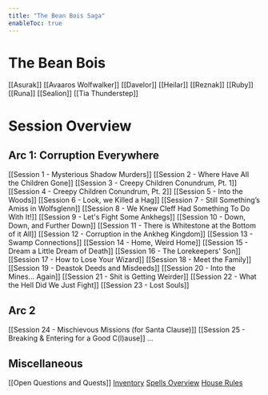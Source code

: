 ```yaml
---
title: "The Bean Bois Saga"
enableToc: true
---
```


# The Bean Bois

[[Asurak]]
[[Avaaros Wolfwalker]]
[[Davelor]]
[[Heilar]]
[[Reznak]]
[[Ruby]]
[[Runa]]
[[Sealion]]
[[Tia Thunderstep]]


# Session Overview

## Arc 1: Corruption Everywhere

[[Session 1 - Mysterious Shadow Murders]] 
[[Session 2 - Where Have All the Children Gone]]
[[Session 3 - Creepy Children Conundrum, Pt. 1]]
[[Session 4 - Creepy Children Conundrum, Pt. 2]]
[[Session 5 - Into the Woods]]
[[Session 6 - Look, we Killed a Hag]]
[[Session 7 - Still Something’s Amiss in Wolfsglenn]]
[[Session 8 - We Knew Cleff Had Something To Do With It!]]
[[Session 9 - Let's Fight Some Ankhegs]]
[[Session 10 - Down, Down, and Further Down]]
[[Session 11 - There is Whitestone at the Bottom of it All]]
[[Session 12 - Corruption in the Ankheg Kingdom]]
[[Session 13 - Swamp Connections]]
[[Session 14 - Home, Weird Home]]
[[Session 15 - Dream a Little Dream of Death]]
[[Session 16 - The Lorekeepers' Son]]
[[Session 17 - How to Lose Your Wizard]]
[[Session 18 - Meet the Family]]
[[Session 19 - Deastok Deeds and Misdeeds]]
[[Session 20 - Into the Mines... Again]]
[[Session 21 - Shit is Getting Weirder]]
[[Session 22 - What the Hell Did We Just Fight]]
[[Session 23 - Lost Souls]]

## Arc 2
[[Session 24 - Mischievous Missions (for Santa Clause)]]
[[Session 25 - Breaking & Entering for a Good C(l)ause]]
...

## Miscellaneous
[[Open Questions and Quests]]
[Inventory](Meta%20Stuff/Inventory.md)
[Spells Overview](Meta%20Stuff/Spells%20Overview.md)
[House Rules](Meta%20Stuff/House%20Rules.md)


